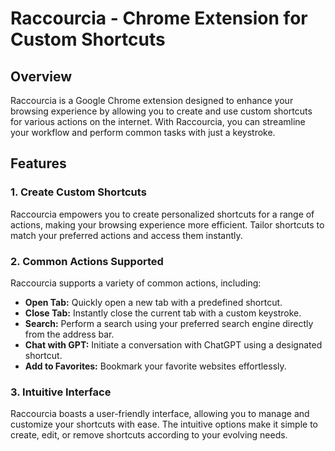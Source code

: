 # Raccourcia - Chrome Extension for Custom Shortcuts

## Overview

Raccourcia is a Google Chrome extension designed to enhance your browsing experience by allowing you to create and use custom shortcuts for various actions on the internet. With Raccourcia, you can streamline your workflow and perform common tasks with just a keystroke.

## Features

### 1. Create Custom Shortcuts

Raccourcia empowers you to create personalized shortcuts for a range of actions, making your browsing experience more efficient. Tailor shortcuts to match your preferred actions and access them instantly.

### 2. Common Actions Supported

Raccourcia supports a variety of common actions, including:

- **Open Tab:** Quickly open a new tab with a predefined shortcut.
- **Close Tab:** Instantly close the current tab with a custom keystroke.
- **Search:** Perform a search using your preferred search engine directly from the address bar.
- **Chat with GPT:** Initiate a conversation with ChatGPT using a designated shortcut.
- **Add to Favorites:** Bookmark your favorite websites effortlessly.

### 3. Intuitive Interface

Raccourcia boasts a user-friendly interface, allowing you to manage and customize your shortcuts with ease. The intuitive options make it simple to create, edit, or remove shortcuts according to your evolving needs.
